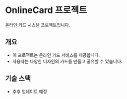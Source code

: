 # OnlineCard 프로젝트

온라인 카드 시스템 프로젝트입니다.

## 개요
- 이 프로젝트는 온라인 카드 서비스를 제공합니다.
- 사용자는 다양한 디자인의 카드를 만들고 공유할 수 있습니다.

## 기술 스택
- 추후 업데이트 예정 